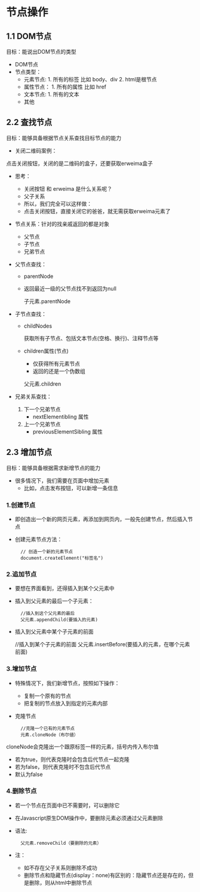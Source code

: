 # 节点操作

## 1.1 DOM节点

目标：能说出DOM节点的类型

* DOM节点
* 节点类型：
  * 元素节点:
        1. 所有的标签 比如 body、div
        2. html是根节点
  * 属性节点：
        1. 所有的属性 比如 href
  * 文本节点:
        1. 所有的文本
  * 其他

## 2.2 査找节点

目标：能够具备根据节点关系查找目标节点的能力

* 关闭二维码案例：

点击关闭按钮，关闭的是二维码的盒子，还要获取erweima盒子

* 思考：

  * 关闭按钮 和 erweima 是什么关系呢？
  * 父子关系
  * 所以，我们完全可以这样做：
  * 点击关闭按钮，直接关闭它的爸爸，就无需获取erweima元素了

* 节点关系：针对的找亲戚返回的都是对象
  * 父节点
  * 子节点
  * 兄弟节点

* 父节点查找：
  * parentNode
  * 返回最近一级的父节点找不到返回为null

    子元素.parentNode

* 子节点查找：
  * childNodes

    获取所有子节点、包括文本节点(空格、换行)、注释节点等

  * children属性(节点)

    * 仅获得所有元素节点
    * 返回的还是一个伪数组

    父元素.children

* 兄弟关系查找：

    1. 下一个兄弟节点
        * nextElementibling 属性
    2. 上一个兄弟节点
        * previousElementSibling 属性

## 2.3 增加节点

目标：能够具备根据需求新增节点的能力

* 很多情况下，我们需要在页面中增加元素
  * 比如，点击发布按钮，可以新增一条信息

### 1.创建节点

* 即创造出一个新的网页元素，再添加到网页内，一般先创建节点，然后插入节点
* 创建元素节点方法：

        // 创造一个新的元素节点
        document.createElement("标签名")

### 2.追加节点

* 要想在界面看到，还得插入到某个父元素中
* 插入到父元素的最后一个子元素：

        //插入到这个父元素的最后
        父元素.appendChild(要插入的元素)

* 插入到父元素中某个子元素的前面

    //插入到某个子元素的前面
    父元素.insertBefore(要插入的元素，在哪个元素前面)

### 3.增加节点

* 特殊情况下，我们新增节点，按照如下操作：
  * 复制一个原有的节点
  * 把复制的节点放入到指定的元素内部

* 克隆节点

        //克隆一个已有的元素节点
        元素.cloneNode（布尔値）

cloneNode会克隆出一个跟原标签一样的元素，括号内传入布尔值

* 若为true，则代表克隆时会包含后代节点一起克隆
* 若为false，则代表克隆时不包含后代节点
* 默认为false

### 4.删除节点

* 若一个节点在页面中已不需要时，可以删除它
* 在Javascript原生DOM操作中，要删除元素必须通过父元素删除
* 语法:

        父元素.removeChild（要删除的元素）

* 注：
  * 如不存在父子关系则删除不成功
  * 删除节点和隐藏节点(display：none)有区别的：隐藏节点还是存在的，但是删除，则从html中删除节点

  